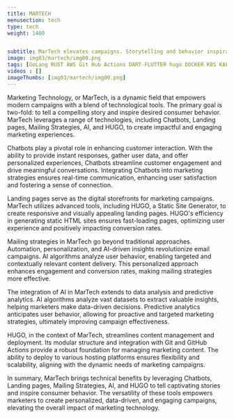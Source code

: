 ```yaml
---
title: MARTECH
menusection: tech
type: tech
weight: 1400


subtitle: MarTech elevates campaigns. Storytelling and behavior inspiration through Chatbots, Landing pages, Mailing Strategies, AI, HUGO. Empower marketing with versatility.
image: img03/martech/img00.png
tags: [GoLang RUST AWS Git Hub Actions DART-FLUTTER hugo DOCKER K8S KAFKA ESP32]
videos : []
imageThumbs: [img03/martech/img00.png]
---
```

Marketing Technology, or MarTech, is a dynamic field that empowers modern campaigns with a blend of technological tools. The primary goal is two-fold: to tell a compelling story and inspire desired consumer behavior. MarTech leverages a range of technologies, including Chatbots, Landing pages, Mailing Strategies, AI, and HUGO, to create impactful and engaging marketing experiences.

Chatbots play a pivotal role in enhancing customer interaction. With the ability to provide instant responses, gather user data, and offer personalized experiences, Chatbots streamline customer engagement and drive meaningful conversations. Integrating Chatbots into marketing strategies ensures real-time communication, enhancing user satisfaction and fostering a sense of connection.

Landing pages serve as the digital storefronts for marketing campaigns. MarTech utilizes advanced tools, including HUGO, a Static Site Generator, to create responsive and visually appealing landing pages. HUGO&#39;s efficiency in generating static HTML sites ensures fast-loading pages, optimizing user experience and positively impacting conversion rates.

Mailing strategies in MarTech go beyond traditional approaches. Automation, personalization, and AI-driven insights revolutionize email campaigns. AI algorithms analyze user behavior, enabling targeted and contextually relevant content delivery. This personalized approach enhances engagement and conversion rates, making mailing strategies more effective.

The integration of AI in MarTech extends to data analysis and predictive analytics. AI algorithms analyze vast datasets to extract valuable insights, helping marketers make data-driven decisions. Predictive analytics anticipates user behavior, allowing for proactive and targeted marketing strategies, ultimately improving campaign effectiveness.

HUGO, in the context of MarTech, streamlines content management and deployment. Its modular structure and integration with Git and GitHub Actions provide a robust foundation for managing marketing content. The ability to deploy to various hosting platforms ensures flexibility and scalability, aligning with the dynamic needs of marketing campaigns.

In summary, MarTech brings technical benefits by leveraging Chatbots, Landing pages, Mailing Strategies, AI, and HUGO to tell captivating stories and inspire consumer behavior. The versatility of these tools empowers marketers to create personalized, data-driven, and engaging campaigns, elevating the overall impact of marketing technology.
